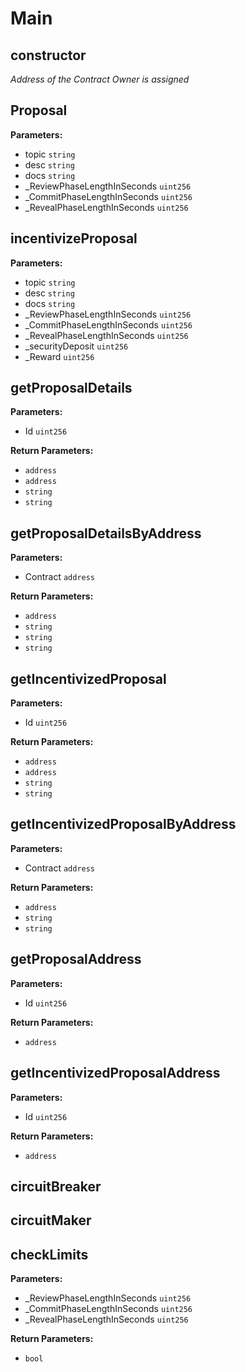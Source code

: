 # Main
## constructor
*Address of the Contract Owner is assigned*
## Proposal

**Parameters:**
* topic `string`
* desc `string`
* docs `string`
* _ReviewPhaseLengthInSeconds `uint256`
* _CommitPhaseLengthInSeconds `uint256`
* _RevealPhaseLengthInSeconds `uint256`

## incentivizeProposal

**Parameters:**
* topic `string`
* desc `string`
* docs `string`
* _ReviewPhaseLengthInSeconds `uint256`
* _CommitPhaseLengthInSeconds `uint256`
* _RevealPhaseLengthInSeconds `uint256`
* _securityDeposit `uint256`
* _Reward `uint256`

## getProposalDetails

**Parameters:**
* Id `uint256`

**Return Parameters:**
* `address`
* `address`
* `string`
* `string`
## getProposalDetailsByAddress

**Parameters:**
* Contract `address`

**Return Parameters:**
* `address`
* `string`
* `string`
* `string`
## getIncentivizedProposal

**Parameters:**
* Id `uint256`

**Return Parameters:**
* `address`
* `address`
* `string`
* `string`
## getIncentivizedProposalByAddress

**Parameters:**
* Contract `address`

**Return Parameters:**
* `address`
* `string`
* `string`
## getProposalAddress

**Parameters:**
* Id `uint256`

**Return Parameters:**
* `address`
## getIncentivizedProposalAddress

**Parameters:**
* Id `uint256`

**Return Parameters:**
* `address`
## circuitBreaker
## circuitMaker
## checkLimits

**Parameters:**
* _ReviewPhaseLengthInSeconds `uint256`
* _CommitPhaseLengthInSeconds `uint256`
* _RevealPhaseLengthInSeconds `uint256`

**Return Parameters:**
* `bool`
